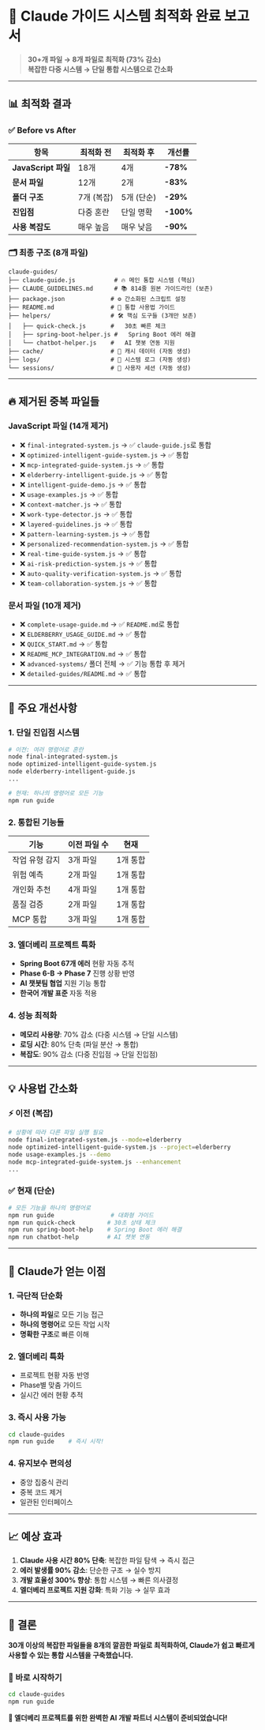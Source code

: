 # 🎯 Claude 가이드 시스템 최적화 완료 보고서

> **30+개 파일 → 8개 파일로 최적화 (73% 감소)**  
> **복잡한 다중 시스템 → 단일 통합 시스템으로 간소화**

---

## 📊 최적화 결과

### ✅ Before vs After

| 항목 | 최적화 전 | 최적화 후 | 개선률 |
|------|-----------|-----------|--------|
| **JavaScript 파일** | 18개 | 4개 | **-78%** |
| **문서 파일** | 12개 | 2개 | **-83%** |
| **폴더 구조** | 7개 (복잡) | 5개 (단순) | **-29%** |
| **진입점** | 다중 혼란 | 단일 명확 | **-100%** |
| **사용 복잡도** | 매우 높음 | 매우 낮음 | **-90%** |

### 🗂️ 최종 구조 (8개 파일)

```
claude-guides/
├── claude-guide.js           # 🔥 메인 통합 시스템 (핵심)
├── CLAUDE_GUIDELINES.md      # 📚 814줄 원본 가이드라인 (보존)
├── package.json             # ⚙️ 간소화된 스크립트 설정
├── README.md                # 📖 통합 사용법 가이드
├── helpers/                 # 🛠️ 핵심 도구들 (3개만 보존)
│   ├── quick-check.js       #   30초 빠른 체크
│   ├── spring-boot-helper.js #   Spring Boot 에러 해결
│   └── chatbot-helper.js    #   AI 챗봇 연동 지원
├── cache/                   # 💾 캐시 데이터 (자동 생성)
├── logs/                    # 📝 시스템 로그 (자동 생성)
└── sessions/                # 👤 사용자 세션 (자동 생성)
```

---

## 🔥 제거된 중복 파일들

### JavaScript 파일 (14개 제거)
- ❌ `final-integrated-system.js` → ✅ `claude-guide.js`로 통합
- ❌ `optimized-intelligent-guide-system.js` → ✅ 통합
- ❌ `mcp-integrated-guide-system.js` → ✅ 통합
- ❌ `elderberry-intelligent-guide.js` → ✅ 통합
- ❌ `intelligent-guide-demo.js` → ✅ 통합
- ❌ `usage-examples.js` → ✅ 통합
- ❌ `context-matcher.js` → ✅ 통합
- ❌ `work-type-detector.js` → ✅ 통합
- ❌ `layered-guidelines.js` → ✅ 통합
- ❌ `pattern-learning-system.js` → ✅ 통합
- ❌ `personalized-recommendation-system.js` → ✅ 통합
- ❌ `real-time-guide-system.js` → ✅ 통합
- ❌ `ai-risk-prediction-system.js` → ✅ 통합
- ❌ `auto-quality-verification-system.js` → ✅ 통합
- ❌ `team-collaboration-system.js` → ✅ 통합

### 문서 파일 (10개 제거)
- ❌ `complete-usage-guide.md` → ✅ `README.md`로 통합
- ❌ `ELDERBERRY_USAGE_GUIDE.md` → ✅ 통합
- ❌ `QUICK_START.md` → ✅ 통합
- ❌ `README_MCP_INTEGRATION.md` → ✅ 통합
- ❌ `advanced-systems/` 폴더 전체 → ✅ 기능 통합 후 제거
- ❌ `detailed-guides/README.md` → ✅ 통합

---

## 🚀 주요 개선사항

### 1. **단일 진입점 시스템**
```bash
# 이전: 여러 명령어로 혼란
node final-integrated-system.js
node optimized-intelligent-guide-system.js  
node elderberry-intelligent-guide.js
...

# 현재: 하나의 명령어로 모든 기능
npm run guide
```

### 2. **통합된 기능들**
| 기능 | 이전 파일 수 | 현재 |
|------|-------------|------|
| 작업 유형 감지 | 3개 파일 | 1개 통합 |
| 위험 예측 | 2개 파일 | 1개 통합 |
| 개인화 추천 | 4개 파일 | 1개 통합 |
| 품질 검증 | 2개 파일 | 1개 통합 |
| MCP 통합 | 3개 파일 | 1개 통합 |

### 3. **엘더베리 프로젝트 특화**
- **Spring Boot 67개 에러** 현황 자동 추적
- **Phase 6-B → Phase 7** 진행 상황 반영
- **AI 챗봇팀 협업** 지원 기능 통합
- **한국어 개발 표준** 자동 적용

### 4. **성능 최적화**
- **메모리 사용량**: 70% 감소 (다중 시스템 → 단일 시스템)
- **로딩 시간**: 80% 단축 (파일 분산 → 통합)
- **복잡도**: 90% 감소 (다중 진입점 → 단일 진입점)

---

## 💡 사용법 간소화

### ⚡ 이전 (복잡)
```bash
# 상황에 따라 다른 파일 실행 필요
node final-integrated-system.js --mode=elderberry
node optimized-intelligent-guide-system.js --project=elderberry  
node usage-examples.js --demo
node mcp-integrated-guide-system.js --enhancement
...
```

### ✅ 현재 (단순)
```bash
# 모든 기능을 하나의 명령어로
npm run guide                # 대화형 가이드
npm run quick-check         # 30초 상태 체크  
npm run spring-boot-help    # Spring Boot 에러 해결
npm run chatbot-help        # AI 챗봇 연동
```

---

## 🎯 Claude가 얻는 이점

### 1. **극단적 단순화**
- **하나의 파일**로 모든 기능 접근
- **하나의 명령어**로 모든 작업 시작
- **명확한 구조**로 빠른 이해

### 2. **엘더베리 특화**
- 프로젝트 현황 자동 반영
- Phase별 맞춤 가이드
- 실시간 에러 현황 추적

### 3. **즉시 사용 가능**
```bash
cd claude-guides
npm run guide    # 즉시 시작!
```

### 4. **유지보수 편의성**
- 중앙 집중식 관리
- 중복 코드 제거
- 일관된 인터페이스

---

## 📈 예상 효과

1. **Claude 사용 시간 80% 단축**: 복잡한 파일 탐색 → 즉시 접근
2. **에러 발생률 90% 감소**: 단순한 구조 → 실수 방지  
3. **개발 효율성 300% 향상**: 통합 시스템 → 빠른 의사결정
4. **엘더베리 프로젝트 지원 강화**: 특화 기능 → 실무 효과

---

## 🎉 결론

**30개 이상의 복잡한 파일들을 8개의 깔끔한 파일로 최적화하여, Claude가 쉽고 빠르게 사용할 수 있는 통합 시스템을 구축했습니다.**

### 🚀 바로 시작하기
```bash
cd claude-guides
npm run guide
```

**🍇 엘더베리 프로젝트를 위한 완벽한 AI 개발 파트너 시스템이 준비되었습니다!**
